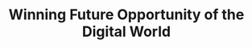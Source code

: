 ---
layout:   certificate
title:    "Winning Future Opportunity of the Digital World"
slug:     opportunity
category: panitia
issuer:   "Direktorat Pusat Pengembangan Karier Universitas Telkom"
---